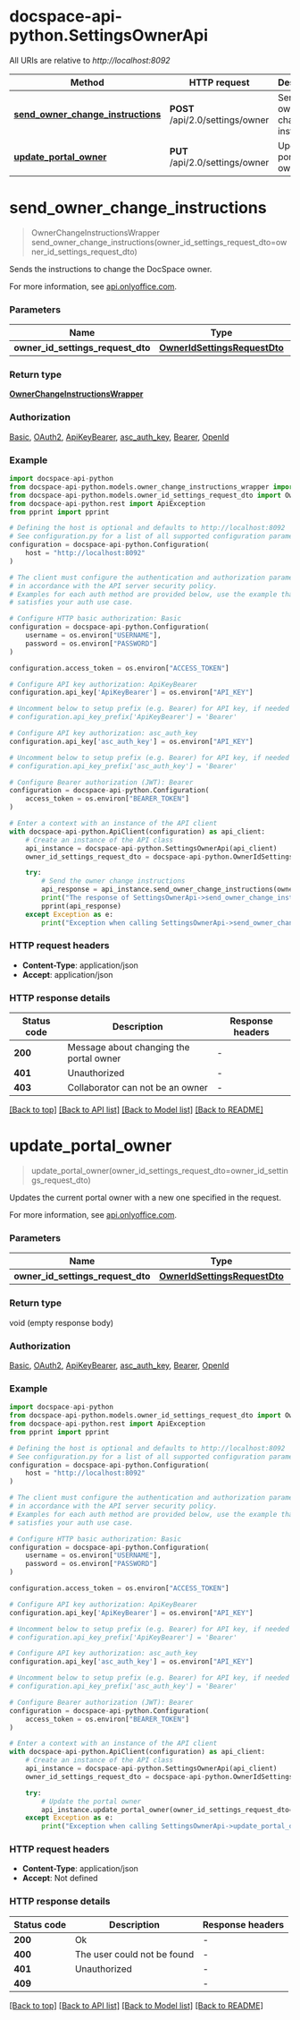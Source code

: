 # docspace-api-python.SettingsOwnerApi

All URIs are relative to *http://localhost:8092*

Method | HTTP request | Description
------------- | ------------- | -------------
[**send_owner_change_instructions**](#send_owner_change_instructions) | **POST** /api/2.0/settings/owner | Send the owner change instructions
[**update_portal_owner**](#update_portal_owner) | **PUT** /api/2.0/settings/owner | Update the portal owner


# **send_owner_change_instructions**
> OwnerChangeInstructionsWrapper send_owner_change_instructions(owner_id_settings_request_dto=owner_id_settings_request_dto)

Sends the instructions to change the DocSpace owner.

For more information, see [api.onlyoffice.com]().

### Parameters


Name | Type | Description  | Notes
------------- | ------------- | ------------- | -------------
 **owner_id_settings_request_dto** | [**OwnerIdSettingsRequestDto**](OwnerIdSettingsRequestDto.md)|  | [optional] 

### Return type

[**OwnerChangeInstructionsWrapper**](OwnerChangeInstructionsWrapper.md)

### Authorization

[Basic](../README.md#Basic), [OAuth2](../README.md#OAuth2), [ApiKeyBearer](../README.md#ApiKeyBearer), [asc_auth_key](../README.md#asc_auth_key), [Bearer](../README.md#Bearer), [OpenId](../README.md#OpenId)

### Example


```python
import docspace-api-python
from docspace-api-python.models.owner_change_instructions_wrapper import OwnerChangeInstructionsWrapper
from docspace-api-python.models.owner_id_settings_request_dto import OwnerIdSettingsRequestDto
from docspace-api-python.rest import ApiException
from pprint import pprint

# Defining the host is optional and defaults to http://localhost:8092
# See configuration.py for a list of all supported configuration parameters.
configuration = docspace-api-python.Configuration(
    host = "http://localhost:8092"
)

# The client must configure the authentication and authorization parameters
# in accordance with the API server security policy.
# Examples for each auth method are provided below, use the example that
# satisfies your auth use case.

# Configure HTTP basic authorization: Basic
configuration = docspace-api-python.Configuration(
    username = os.environ["USERNAME"],
    password = os.environ["PASSWORD"]
)

configuration.access_token = os.environ["ACCESS_TOKEN"]

# Configure API key authorization: ApiKeyBearer
configuration.api_key['ApiKeyBearer'] = os.environ["API_KEY"]

# Uncomment below to setup prefix (e.g. Bearer) for API key, if needed
# configuration.api_key_prefix['ApiKeyBearer'] = 'Bearer'

# Configure API key authorization: asc_auth_key
configuration.api_key['asc_auth_key'] = os.environ["API_KEY"]

# Uncomment below to setup prefix (e.g. Bearer) for API key, if needed
# configuration.api_key_prefix['asc_auth_key'] = 'Bearer'

# Configure Bearer authorization (JWT): Bearer
configuration = docspace-api-python.Configuration(
    access_token = os.environ["BEARER_TOKEN"]
)

# Enter a context with an instance of the API client
with docspace-api-python.ApiClient(configuration) as api_client:
    # Create an instance of the API class
    api_instance = docspace-api-python.SettingsOwnerApi(api_client)
    owner_id_settings_request_dto = docspace-api-python.OwnerIdSettingsRequestDto() # OwnerIdSettingsRequestDto |  (optional)

    try:
        # Send the owner change instructions
        api_response = api_instance.send_owner_change_instructions(owner_id_settings_request_dto=owner_id_settings_request_dto)
        print("The response of SettingsOwnerApi->send_owner_change_instructions:\n")
        pprint(api_response)
    except Exception as e:
        print("Exception when calling SettingsOwnerApi->send_owner_change_instructions: %s\n" % e)
```



### HTTP request headers

 - **Content-Type**: application/json
 - **Accept**: application/json


### HTTP response details

| Status code | Description | Response headers |
|-------------|-------------|------------------|
**200** | Message about changing the portal owner |  -  |
**401** | Unauthorized |  -  |
**403** | Collaborator can not be an owner |  -  |

[[Back to top]](#) [[Back to API list]](../README.md#documentation-for-api-endpoints) [[Back to Model list]](../README.md#documentation-for-models) [[Back to README]](../README.md)

# **update_portal_owner**
> update_portal_owner(owner_id_settings_request_dto=owner_id_settings_request_dto)

Updates the current portal owner with a new one specified in the request.

For more information, see [api.onlyoffice.com]().

### Parameters


Name | Type | Description  | Notes
------------- | ------------- | ------------- | -------------
 **owner_id_settings_request_dto** | [**OwnerIdSettingsRequestDto**](OwnerIdSettingsRequestDto.md)|  | [optional] 

### Return type

void (empty response body)

### Authorization

[Basic](../README.md#Basic), [OAuth2](../README.md#OAuth2), [ApiKeyBearer](../README.md#ApiKeyBearer), [asc_auth_key](../README.md#asc_auth_key), [Bearer](../README.md#Bearer), [OpenId](../README.md#OpenId)

### Example


```python
import docspace-api-python
from docspace-api-python.models.owner_id_settings_request_dto import OwnerIdSettingsRequestDto
from docspace-api-python.rest import ApiException
from pprint import pprint

# Defining the host is optional and defaults to http://localhost:8092
# See configuration.py for a list of all supported configuration parameters.
configuration = docspace-api-python.Configuration(
    host = "http://localhost:8092"
)

# The client must configure the authentication and authorization parameters
# in accordance with the API server security policy.
# Examples for each auth method are provided below, use the example that
# satisfies your auth use case.

# Configure HTTP basic authorization: Basic
configuration = docspace-api-python.Configuration(
    username = os.environ["USERNAME"],
    password = os.environ["PASSWORD"]
)

configuration.access_token = os.environ["ACCESS_TOKEN"]

# Configure API key authorization: ApiKeyBearer
configuration.api_key['ApiKeyBearer'] = os.environ["API_KEY"]

# Uncomment below to setup prefix (e.g. Bearer) for API key, if needed
# configuration.api_key_prefix['ApiKeyBearer'] = 'Bearer'

# Configure API key authorization: asc_auth_key
configuration.api_key['asc_auth_key'] = os.environ["API_KEY"]

# Uncomment below to setup prefix (e.g. Bearer) for API key, if needed
# configuration.api_key_prefix['asc_auth_key'] = 'Bearer'

# Configure Bearer authorization (JWT): Bearer
configuration = docspace-api-python.Configuration(
    access_token = os.environ["BEARER_TOKEN"]
)

# Enter a context with an instance of the API client
with docspace-api-python.ApiClient(configuration) as api_client:
    # Create an instance of the API class
    api_instance = docspace-api-python.SettingsOwnerApi(api_client)
    owner_id_settings_request_dto = docspace-api-python.OwnerIdSettingsRequestDto() # OwnerIdSettingsRequestDto |  (optional)

    try:
        # Update the portal owner
        api_instance.update_portal_owner(owner_id_settings_request_dto=owner_id_settings_request_dto)
    except Exception as e:
        print("Exception when calling SettingsOwnerApi->update_portal_owner: %s\n" % e)
```



### HTTP request headers

 - **Content-Type**: application/json
 - **Accept**: Not defined


### HTTP response details

| Status code | Description | Response headers |
|-------------|-------------|------------------|
**200** | Ok |  -  |
**400** | The user could not be found |  -  |
**401** | Unauthorized |  -  |
**409** |  |  -  |

[[Back to top]](#) [[Back to API list]](../README.md#documentation-for-api-endpoints) [[Back to Model list]](../README.md#documentation-for-models) [[Back to README]](../README.md)

